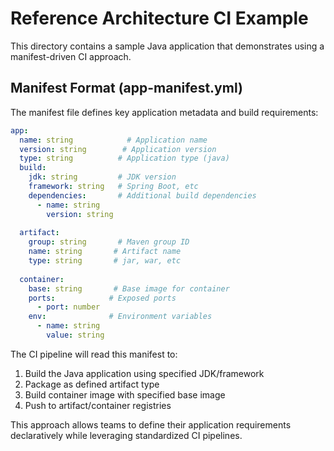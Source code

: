 # Reference Architecture CI Example

This directory contains a sample Java application that demonstrates using a manifest-driven CI approach.

## Manifest Format (app-manifest.yml)

The manifest file defines key application metadata and build requirements:

```yaml
app:
  name: string            # Application name
  version: string        # Application version
  type: string          # Application type (java)
  build:
    jdk: string         # JDK version
    framework: string   # Spring Boot, etc
    dependencies:       # Additional build dependencies
      - name: string
        version: string
  
  artifact:
    group: string       # Maven group ID
    name: string       # Artifact name
    type: string       # jar, war, etc
    
  container:
    base: string       # Base image for container
    ports:            # Exposed ports
      - port: number
    env:              # Environment variables
      - name: string
        value: string
```

The CI pipeline will read this manifest to:
1. Build the Java application using specified JDK/framework
2. Package as defined artifact type
3. Build container image with specified base image
4. Push to artifact/container registries

This approach allows teams to define their application requirements declaratively while leveraging standardized CI pipelines.
